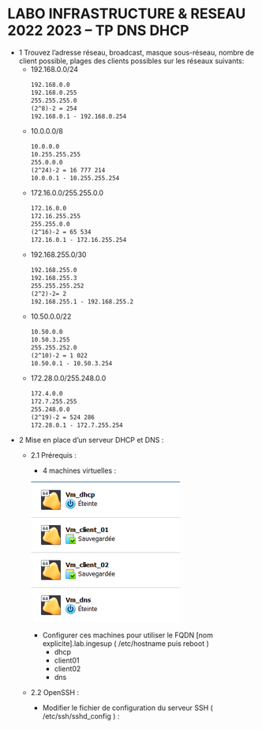 # LABO INFRASTRUCTURE & RESEAU 2022 2023 – TP DNS DHCP
- 1 Trouvez l’adresse réseau, broadcast, masque sous-réseau, nombre de client possible, plages 
des clients possibles sur les réseaux suivants:
   - 192.168.0.0/24
     ```
     192.168.0.0
     192.168.0.255
     255.255.255.0
     (2^8)-2 = 254
     192.168.0.1 - 192.168.0.254
     ```
    - 10.0.0.0/8
      ```
      10.0.0.0
      10.255.255.255
      255.0.0.0
      (2^24)-2 = 16 777 214
      10.0.0.1 - 10.255.255.254
      ```
    - 172.16.0.0/255.255.0.0
      ```
      172.16.0.0
      172.16.255.255
      255.255.0.0
      (2^16)-2 = 65 534
      172.16.0.1 - 172.16.255.254
      ```
    - 192.168.255.0/30
      ```
      192.168.255.0
      192.168.255.3
      255.255.255.252
      (2^2)-2= 2
      192.168.255.1 - 192.168.255.2
      ```
    - 10.50.0.0/22
      ```
      10.50.0.0
      10.50.3.255
      255.255.252.0
      (2^10)-2 = 1 022
      10.50.0.1 - 10.50.3.254
      ```
    - 172.28.0.0/255.248.0.0
      ```
      172.4.0.0
      172.7.255.255
      255.248.0.0
      (2^19)-2 = 524 286
      172.28.0.1 - 172.7.255.254
      ```
- 2 Mise en place d’un serveur DHCP et DNS :
  - 2.1 Prérequis :
     -  4 machines virtuelles :
     
     ![vm](/pics/vm.png)
    - Configurer ces machines pour utiliser le FQDN [nom explicite].lab.ingesup 
( /etc/hostname puis reboot )
       - dhcp 
       - client01
       - client02
       - dns
  - 2.2 OpenSSH :
    - Modifier le fichier de configuration du serveur SSH ( /etc/ssh/sshd_config ) :

